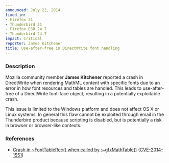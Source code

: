 ```yaml
---
announced: July 22, 2014
fixed_in:
- Firefox 31
- Thunderbird 31
- Firefox ESR 24.7
- Thunderbird 24.7
impact: Critical
reporter: James Kitchener
title: Use-after-free in DirectWrite font handling
---
```


<h3>Description</h3>

<p>Mozilla community member <strong>James Kitchener</strong> reported a crash in
DirectWrite when rendering MathML content with specific fonts due to an error in
how font resources and tables are handled. This leads to use-after-free of a
DirectWrite font-face object, resulting in a potentially exploitable crash.
</p>

<p class="note">This issue is limited to the Windows platform and does not
affect OS X or Linux systems. In general this flaw cannot be exploited through 
email in the Thunderbird product because scripting is disabled, but is potentially 
a risk in browser or browser-like contexts.</p>

<h3>References</h3>

<ul>
  <li><a href="https://bugzilla.mozilla.org/show_bug.cgi?id=1018234">
        Crash in ~FontTableRec() when called by :~gfxMathTable()</a> (<a href="http://cve.mitre.org/cgi-bin/cvename.cgi?name=CVE-2014-1551" class="ex-ref">CVE-2014-1551</a>)</li>
</ul>



